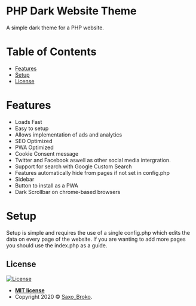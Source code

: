 # PHP Dark Website Theme
A simple dark theme for a PHP website.

# Table of Contents
- [Features](#Features)
- [Setup](#Setup)
- [License](#license)

# Features
- Loads Fast
- Easy to setup
- Allows implementation of ads and analytics
- SEO Optimized
- PWA Optimized
- Cookie Consent message
- Twitter and Facebook aswell as other social media intergration.
- Support for search with Google Custom Search
- Features automatically hide from pages if not set in config.php
- Sidebar
- Button to install as a PWA
- Dark Scrollbar on chrome-based browsers

# Setup
Setup is simple and requires the use of a single config.php which edits the data on every page of the website. If you are wanting to add more pages you should use the index.php as a guide.

## License

[![License](http://img.shields.io/:license-mit-blue.svg?style=flat-square)](http://badges.mit-license.org)

- **[MIT license](http://opensource.org/licenses/mit-license.php)**
- Copyright 2020 © <a href="https://saxobroko.com" target="_blank">Saxo_Broko</a>.
